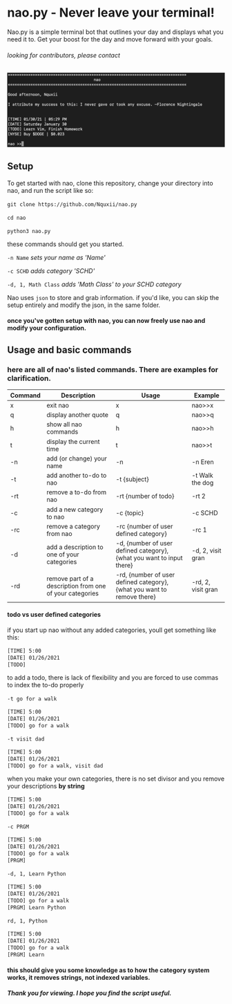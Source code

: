 # nao.py - Never leave your terminal! 

Nao.py is a simple terminal bot that outlines your day and displays what you need it to. Get your boost for the day and move forward with your goals.
  
  
###### looking for contributors, please contact 
  
![alt text](https://github.com/Nquxii/nao/blob/main/imgs/demo.png?raw=true)
  
  
  
  
## Setup

To get started with nao, clone this repository, change your directory into nao, and run the script like so:


`git clone https://github.com/Nquxii/nao.py`

`cd nao`

`python3 nao.py`


these commands should get you started.

`-n Name` *sets your name as 'Name'*  
  
`-c SCHD` *adds category 'SCHD'*  
  
`-d, 1, Math Class` *adds 'Math Class' to your SCHD category*  
  
  
Nao uses `json` to store and grab information. if you'd like, you can skip the setup entirely and modify the json, in the same folder.


#### once you've gotten setup with nao, you can now freely use nao and modify your configuration.


## Usage and basic commands

### here are all of nao's listed commands. There are examples for clarification.


| Command | Description | Usage | Example |
| --- | ----------------------------------------------------------- | ------------------------------------------------------------------------- | ----------------- |
| x   | exit nao                                                    | x                                                                         | nao>>x            |
| q   | display another quote                                       | q                                                                         | nao>>q            |
| h   | show all nao commands                                       | h                                                                         | nao>>h            |
| t   | display the current time                                    | t                                                                         | nao>>t            |
| -n  | add (or change) your name                                   | -n                                                                        | -n Eren           |
| -t  | add another to-do to nao                                    | -t {subject}                                                              | -t Walk the dog   |
| -rt | remove a to-do from nao                                     | -rt {number of todo}                                                      | -rt 2             | 
| -c  | add a new category to nao                                   | -c {topic}                                                                | -c SCHD           |
| -rc | remove a category from nao                                  | -rc {number of user defined category}                                     | -rc 1             |
| -d  | add a description to one of your categories                 | -d, {number of user defined category}, {what you want to input there}     | -d, 2, visit gran |
| -rd | remove part of a description from one of your categories    | -rd, {number of user defined category}, {what you want to remove there}   | -rd, 2, visit gran|


#### todo vs user defined categories

if you start up nao without any added categories, youll get something like this:
```
[TIME] 5:00  
[DATE] 01/26/2021  
[TODO]  
```

to add a todo, there is lack of flexibility and you are forced to use commas to index the to-do properly

`-t go for a walk` 

```
[TIME] 5:00  
[DATE] 01/26/2021  
[TODO] go for a walk  
```

`-t visit dad ` 

```
[TIME] 5:00  
[DATE] 01/26/2021  
[TODO] go for a walk, visit dad  
```


when you make your own categories, there is no set divisor and you remove your descriptions **by string**

```
[TIME] 5:00  
[DATE] 01/26/2021  
[TODO] go for a walk  
```

`-c PRGM`

```
[TIME] 5:00  
[DATE] 01/26/2021  
[TODO] go for a walk  
[PRGM]  
```

`-d, 1, Learn Python`

```
[TIME] 5:00  
[DATE] 01/26/2021  
[TODO] go for a walk  
[PRGM] Learn Python  
```

`rd, 1, Python`

```
[TIME] 5:00  
[DATE] 01/26/2021  
[TODO] go for a walk  
[PRGM] Learn  
```

#### this should give you some knowledge as to how the category system works, it removes strings, not indexed variables.

##### Thank you for viewing. I hope you find the script useful.
